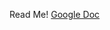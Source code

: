 Read Me!
[ Google Doc ]( https://docs.google.com/a/uci.edu/document/d/1p3myOsk00pw2GwjDqbIrppEtd1FOa_Yj3PeQSWr-RdY/edit?usp=sharing )
